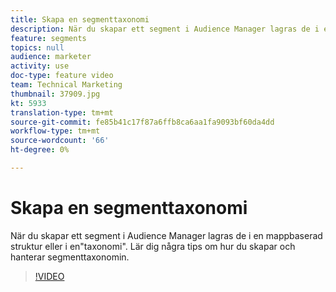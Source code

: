 ```yaml
---
title: Skapa en segmenttaxonomi
description: När du skapar ett segment i Audience Manager lagras de i en mappbaserad struktur eller i en"taxonomi". Lär dig några tips om hur du skapar och hanterar segmenttaxonomin.
feature: segments
topics: null
audience: marketer
activity: use
doc-type: feature video
team: Technical Marketing
thumbnail: 37909.jpg
kt: 5933
translation-type: tm+mt
source-git-commit: fe85b41c17f87a6ffb8ca6aa1fa9093bf60da4dd
workflow-type: tm+mt
source-wordcount: '66'
ht-degree: 0%

---
```



# Skapa en segmenttaxonomi

När du skapar ett segment i Audience Manager lagras de i en mappbaserad struktur eller i en&quot;taxonomi&quot;. Lär dig några tips om hur du skapar och hanterar segmenttaxonomin.

>[!VIDEO](https://video.tv.adobe.com/v/37909/?quality=12&learn=on)
